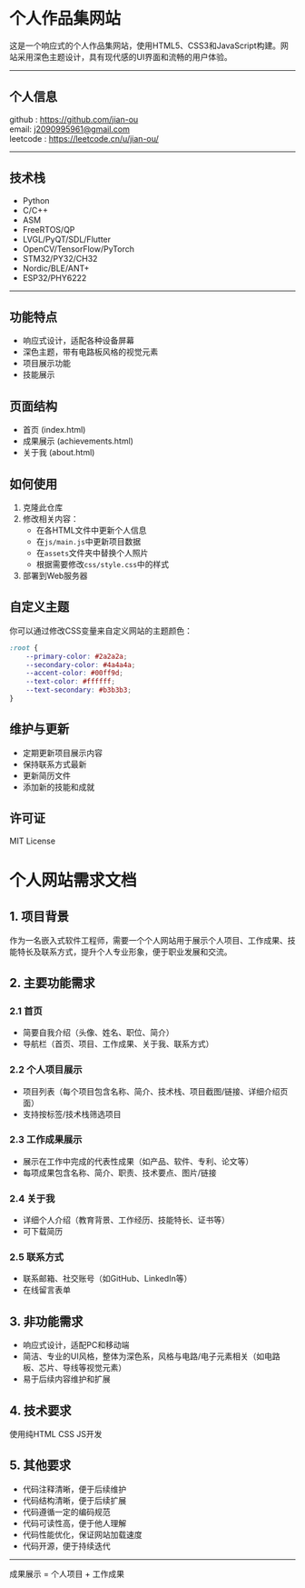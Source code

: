 # 个人作品集网站

这是一个响应式的个人作品集网站，使用HTML5、CSS3和JavaScript构建。网站采用深色主题设计，具有现代感的UI界面和流畅的用户体验。

---

## 个人信息

github : https://github.com/jian-ou  
email: j2090995961@gmail.com  
leetcode : https://leetcode.cn/u/jian-ou/

---

## 技术栈
- Python
- C/C++
- ASM
- FreeRTOS/QP
- LVGL/PyQT/SDL/Flutter
- OpenCV/TensorFlow/PyTorch
- STM32/PY32/CH32
- Nordic/BLE/ANT+
- ESP32/PHY6222

---

## 功能特点

- 响应式设计，适配各种设备屏幕
- 深色主题，带有电路板风格的视觉元素
- 项目展示功能
- 技能展示

## 页面结构

- 首页 (index.html)
- 成果展示 (achievements.html)
- 关于我 (about.html)

## 如何使用

1. 克隆此仓库
2. 修改相关内容：
   - 在各HTML文件中更新个人信息
   - 在`js/main.js`中更新项目数据
   - 在`assets`文件夹中替换个人照片
   - 根据需要修改`css/style.css`中的样式
3. 部署到Web服务器

## 自定义主题

你可以通过修改CSS变量来自定义网站的主题颜色：

```css
:root {
    --primary-color: #2a2a2a;
    --secondary-color: #4a4a4a;
    --accent-color: #00ff9d;
    --text-color: #ffffff;
    --text-secondary: #b3b3b3;
}
```

## 维护与更新

- 定期更新项目展示内容
- 保持联系方式最新
- 更新简历文件
- 添加新的技能和成就

## 许可证

MIT License

# 个人网站需求文档

## 1. 项目背景
作为一名嵌入式软件工程师，需要一个个人网站用于展示个人项目、工作成果、技能特长及联系方式，提升个人专业形象，便于职业发展和交流。

## 2. 主要功能需求
### 2.1 首页
- 简要自我介绍（头像、姓名、职位、简介）
- 导航栏（首页、项目、工作成果、关于我、联系方式）

### 2.2 个人项目展示
- 项目列表（每个项目包含名称、简介、技术栈、项目截图/链接、详细介绍页面）
- 支持按标签/技术栈筛选项目

### 2.3 工作成果展示
- 展示在工作中完成的代表性成果（如产品、软件、专利、论文等）
- 每项成果包含名称、简介、职责、技术要点、图片/链接

### 2.4 关于我
- 详细个人介绍（教育背景、工作经历、技能特长、证书等）
- 可下载简历

### 2.5 联系方式
- 联系邮箱、社交账号（如GitHub、LinkedIn等）
- 在线留言表单

## 3. 非功能需求
- 响应式设计，适配PC和移动端
- 简洁、专业的UI风格，整体为深色系，风格与电路/电子元素相关（如电路板、芯片、导线等视觉元素）
- 易于后续内容维护和扩展

## 4. 技术要求
使用纯HTML CSS JS开发

## 5. 其他要求
- 代码注释清晰，便于后续维护
- 代码结构清晰，便于后续扩展
- 代码遵循一定的编码规范
- 代码可读性高，便于他人理解
- 代码性能优化，保证网站加载速度
- 代码开源，便于持续迭代

---

成果展示 = 个人项目 + 工作成果
